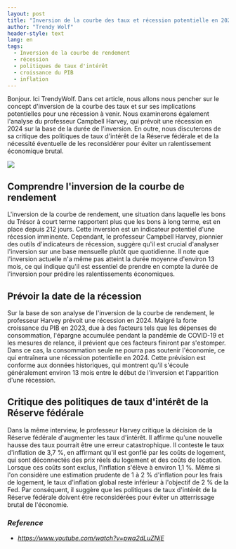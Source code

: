 ```yaml
---
layout: post
title: "Inversion de la courbe des taux et récession potentielle en 2024"
author: "Trendy Wolf"
header-style: text
lang: en
tags:
  - Inversion de la courbe de rendement
  - récession
  - politiques de taux d'intérêt
  - croissance du PIB
  - inflation
---
```


Bonjour. Ici TrendyWolf. Dans cet article, nous allons nous pencher sur le concept d'inversion de la courbe des taux et sur ses implications potentielles pour une récession à venir. Nous examinerons également l'analyse du professeur Campbell Harvey, qui prévoit une récession en 2024 sur la base de la durée de l'inversion. En outre, nous discuterons de sa critique des politiques de taux d'intérêt de la Réserve fédérale et de la nécessité éventuelle de les reconsidérer pour éviter un ralentissement économique brutal.

<img
    src="https://i.ytimg.com/vi/pwa2dLuZNjE/hqdefault.jpg"
/>


## Comprendre l'inversion de la courbe de rendement
L'inversion de la courbe de rendement, une situation dans laquelle les bons du Trésor à court terme rapportent plus que les bons à long terme, est en place depuis 212 jours. Cette inversion est un indicateur potentiel d'une récession imminente. Cependant, le professeur Campbell Harvey, pionnier des outils d'indicateurs de récession, suggère qu'il est crucial d'analyser l'inversion sur une base mensuelle plutôt que quotidienne. Il note que l'inversion actuelle n'a même pas atteint la durée moyenne d'environ 13 mois, ce qui indique qu'il est essentiel de prendre en compte la durée de l'inversion pour prédire les ralentissements économiques.

## Prévoir la date de la récession
Sur la base de son analyse de l'inversion de la courbe de rendement, le professeur Harvey prévoit une récession en 2024. Malgré la forte croissance du PIB en 2023, due à des facteurs tels que les dépenses de consommation, l'épargne accumulée pendant la pandémie de COVID-19 et les mesures de relance, il prévient que ces facteurs finiront par s'estomper. Dans ce cas, la consommation seule ne pourra pas soutenir l'économie, ce qui entraînera une récession potentielle en 2024. Cette prévision est conforme aux données historiques, qui montrent qu'il s'écoule généralement environ 13 mois entre le début de l'inversion et l'apparition d'une récession.

## Critique des politiques de taux d'intérêt de la Réserve fédérale
Dans la même interview, le professeur Harvey critique la décision de la Réserve fédérale d'augmenter les taux d'intérêt. Il affirme qu'une nouvelle hausse des taux pourrait être une erreur catastrophique. Il conteste le taux d'inflation de 3,7 %, en affirmant qu'il est gonflé par les coûts de logement, qui sont déconnectés des prix réels du logement et des coûts de location. Lorsque ces coûts sont exclus, l'inflation s'élève à environ 1,1 %. Même si l'on considère une estimation prudente de 1 à 2 % d'inflation pour les frais de logement, le taux d'inflation global reste inférieur à l'objectif de 2 % de la Fed. Par conséquent, il suggère que les politiques de taux d'intérêt de la Réserve fédérale doivent être reconsidérées pour éviter un atterrissage brutal de l'économie.


### _Reference_
- _https://www.youtube.com/watch?v=pwa2dLuZNjE_

